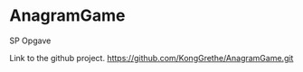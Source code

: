 # AnagramGame
SP Opgave

Link to the github project.
https://github.com/KongGrethe/AnagramGame.git

